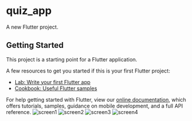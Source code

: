 # quiz_app

A new Flutter project.

## Getting Started

This project is a starting point for a Flutter application.

A few resources to get you started if this is your first Flutter project:

- [Lab: Write your first Flutter app](https://flutter.dev/docs/get-started/codelab)
- [Cookbook: Useful Flutter samples](https://flutter.dev/docs/cookbook)

For help getting started with Flutter, view our
[online documentation](https://flutter.dev/docs), which offers tutorials,
samples, guidance on mobile development, and a full API reference.
![screen1](https://user-images.githubusercontent.com/86048832/173596489-0dba0e7e-9c89-4e11-a645-5cf18df4e42b.png)
![screen2](https://user-images.githubusercontent.com/86048832/173596503-6fafde78-3974-4721-bf1a-59380dc3bf79.png)
![screen3](https://user-images.githubusercontent.com/86048832/173596505-b11e75e5-bd90-495f-ad1c-84a3cdf946bd.png)
![screen4](https://user-images.githubusercontent.com/86048832/173596510-9d8c47fb-5bc5-4d82-8a8f-5db46a1bc6f1.png)
